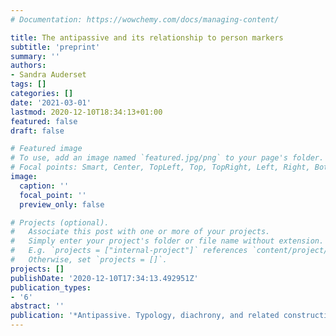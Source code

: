 ```yaml
---
# Documentation: https://wowchemy.com/docs/managing-content/

title: The antipassive and its relationship to person markers
subtitle: 'preprint'
summary: ''
authors:
- Sandra Auderset
tags: []
categories: []
date: '2021-03-01'
lastmod: 2020-12-10T18:34:13+01:00
featured: false
draft: false

# Featured image
# To use, add an image named `featured.jpg/png` to your page's folder.
# Focal points: Smart, Center, TopLeft, Top, TopRight, Left, Right, BottomLeft, Bottom, BottomRight.
image:
  caption: ''
  focal_point: ''
  preview_only: false

# Projects (optional).
#   Associate this post with one or more of your projects.
#   Simply enter your project's folder or file name without extension.
#   E.g. `projects = ["internal-project"]` references `content/project/deep-learning/index.md`.
#   Otherwise, set `projects = []`.
projects: []
publishDate: '2020-12-10T17:34:13.492951Z'
publication_types:
- '6'
abstract: ''
publication: '*Antipassive. Typology, diachrony, and related constructions*'
---
```

